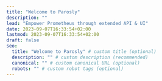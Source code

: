 ```yaml
---
title: "Welcome to Parosly"
description: ""
lead: "Empower Prometheus through extended API & UI"
date: 2023-09-07T16:33:54+02:00
lastmod: 2023-09-07T16:33:54+02:00
draft: false
seo:
  title: "Welcome to Parosly" # custom title (optional)
  description: "" # custom description (recommended)
  canonical: "" # custom canonical URL (optional)
  robots: "" # custom robot tags (optional)
---
```

